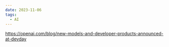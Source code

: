 ```yaml
---
date: 2023-11-06
tags:
  - AI
---
```

https://openai.com/blog/new-models-and-developer-products-announced-at-devday